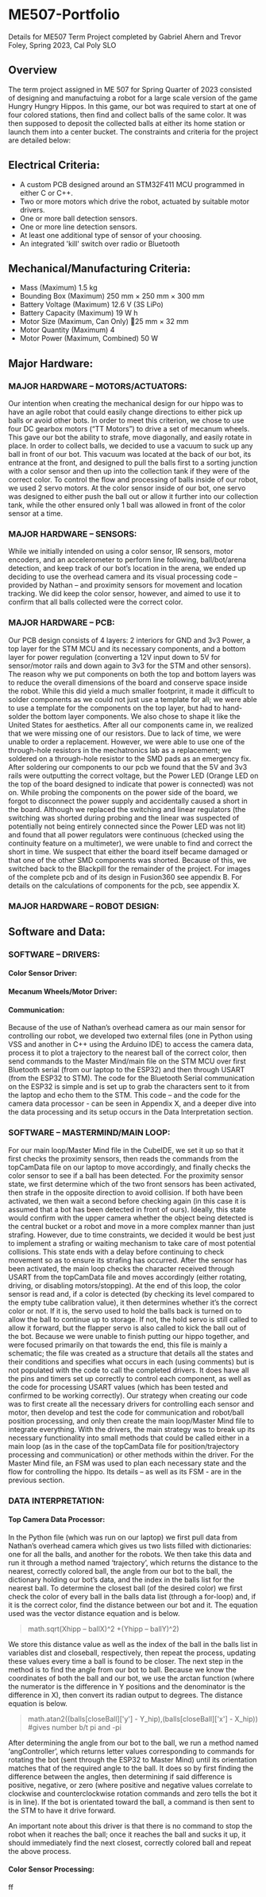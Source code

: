 # ME507-Portfolio
Details for ME507 Term Project completed by Gabriel Ahern and Trevor Foley, Spring 2023, Cal Poly SLO

## Overview
The term project assigned in ME 507 for Spring Quarter of 2023 consisted of designing and manufactuing a robot for a large scale version of the game Hungry Hungry Hippos. In this game, our bot was required to start at one of four colored stations, then find and collect balls of the same color.
It was then supposed to deposit the collected balls at either its home station or launch them into a center bucket. The constraints and criteria for the project are detailed below:


## Electrical Criteria:
- A custom PCB designed around an STM32F411 MCU programmed in either C or C++.
- Two or more motors which drive the robot, actuated by suitable motor drivers.
- One or more ball detection sensors.
- One or more line detection sensors.
- At least one additional type of sensor of your choosing.
- An integrated 'kill' switch over radio or Bluetooth

## Mechanical/Manufacturing Criteria:
- Mass (Maximum) 1.5 kg
- Bounding Box (Maximum) 250 mm × 250 mm × 300 mm
- Battery Voltage (Maximum) 12.6 V (3S LiPo)
- Battery Capacity (Maximum) 19 W h
- Motor Size (Maximum, Can Only) 25 mm × 32 mm
- Motor Quantity (Maximum) 4
- Motor Power (Maximum, Combined) 50 W

## Major Hardware:
### MAJOR HARDWARE – MOTORS/ACTUATORS:
Our intention when creating the mechanical design for our hippo was to have an agile robot that could easily change directions to either pick up balls or avoid other bots. In order to meet this criterion, we chose to use four DC gearbox motors (“TT Motors”) to drive a set of mecanum wheels. This gave our bot the ability to strafe, move diagonally, and easily rotate in place.
In order to collect balls, we decided to use a vacuum to suck up any ball in front of our bot. This vacuum was located at the back of our bot, its entrance at the front, and designed to pull the balls first to a sorting junction with a color sensor and then up into the collection tank if they were of the correct color.
To control the flow and processing of balls inside of our robot, we used 2 servo motors. At the color sensor inside of our bot, one servo was designed to either push the ball out or allow it further into our collection tank, while the other ensured only 1 ball was allowed in front of the color sensor at a time.
### MAJOR HARDWARE – SENSORS:
While we initially intended on using a color sensor, IR sensors, motor encoders, and an accelerometer to perform line following, ball/bot/arena detection, and keep track of our bot’s location in the arena, we ended up deciding to use the overhead camera and its visual processing code – provided by Nathan – and proximity sensors for movement and location tracking. We did keep the color sensor, however, and aimed to use it to confirm that all balls collected were the correct color.
### MAJOR HARDWARE – PCB:
Our PCB design consists of 4 layers: 2 interiors for GND and 3v3 Power, a top layer for the STM MCU and its necessary components, and a bottom layer for power regulation (converting a 12V input down to 5V for sensor/motor rails and down again to 3v3 for the STM and other sensors). The reason why we put components on both the top and bottom layers was to reduce the overall dimensions of the board and conserve space inside the robot. While this did yield a much smaller footprint, it made it difficult to solder components as we could not just use a template for all; we were able to use a template for the components on the top layer, but had to hand-solder the bottom layer components. We also chose to shape it like the United States for aesthetics.
After all our components came in, we realized that we were missing one of our resistors. Due to lack of time, we were unable to order a replacement. However, we were able to use one of the through-hole resistors in the mechatronics lab as a replacement; we soldered on a through-hole resistor to the SMD pads as an emergency fix. 
After soldering our components to our pcb we found that the 5V and 3v3 rails were outputting the correct voltage, but the Power LED (Orange LED on the top of the board designed to indicate that power is connected) was not on. While probing the components on the power side of the board, we forgot to disconnect the power supply and accidentally caused a short in the board. Although we replaced the switching and linear regulators (the switching was shorted during probing and the linear was suspected of potentially not being entirely connected since the Power LED was not lit) and found that all power regulators were continuous (checked using the continuity feature on a multimeter), we were unable to find and correct the short in time. We suspect that either the board itself became damaged or that one of the other SMD components was shorted. Because of this, we switched back to the Blackpill for the remainder of the project. For images of the complete pcb and of its design in Fusion360 see appendix B. For details on the calculations of components for the pcb, see appendix X.
### MAJOR HARDWARE – ROBOT DESIGN:

## Software and Data:
### SOFTWARE – DRIVERS:
#### Color Sensor Driver:

#### Mecanum Wheels/Motor Driver:

#### Communication:
Because of the use of Nathan’s overhead camera as our main sensor for controlling our robot, we developed two external files (one in Python using VSS and another in C++ using the Arduino IDE) to access the camera data, process it to plot a trajectory to the nearest ball of the correct color, then send commands to the Master Mind/main file on the STM MCU over first Bluetooth serial (from our laptop to the ESP32) and then through USART (from the ESP32 to STM). The code for the Bluetooth Serial communication on the ESP32 is simple and is set up to grab the characters sent to it from the laptop and echo them to the STM. This code – and the code for the camera data processor - can be seen in Appendix X, and a deeper dive into the data processing and its setup occurs in the Data Interpretation section.

### SOFTWARE – MASTERMIND/MAIN LOOP:
 For our main loop/Master Mind file in the CubeIDE, we set it up so that it first checks the proximity sensors, then reads the commands from the topCamData file on our laptop to move accordingly, and finally checks the color sensor to see if a ball has been detected. 
For the proximity sensor state, we first determine which of the two front sensors has been activated, then strafe in the opposite direction to avoid collision. If both have been activated, we then wait a second before checking again (in this case it is assumed that a bot has been detected in front of ours). Ideally, this state would confirm with the upper camera whether the object being detected is the central bucket or a robot and move in a more complex manner than just strafing. However, due to time constraints, we decided it would be best just to implement a strafing or waiting mechanism to take care of most potential collisions. This state ends with a delay before continuing to check movement so as to ensure its strafing has occurred.
After the sensor has been activated, the main loop checks the character received through USART from the topCamData file and moves accordingly (either rotating, driving, or disabling motors/stopping).
At the end of this loop, the color sensor is read and, if a color is detected (by checking its level compared to the empty tube calibration value), it then determines whether it’s the correct color or not. If it is, the servo used to hold the balls back is turned on to allow the ball to continue up to storage. If not, the hold servo is still called to allow it forward, but the flapper servo is also called to kick the ball out of the bot.
Because we were unable to finish putting our hippo together, and were focused primarily on that towards the end, this file is mainly a schematic; the file was created as a structure that details all the states and their conditions and specifies what occurs in each (using comments) but is not populated with the code to call the completed drivers. It does have all the pins and timers set up correctly to control each component, as well as the code for processing USART values (which has been tested and confirmed to be working correctly).
Our strategy when creating our code was to first create all the necessary drivers for controlling each sensor and motor, then develop and test the code for communication and robot/ball position processing, and only then create the main loop/Master Mind file to integrate everything. 
With the drivers, the main strategy was to break up its necessary functionality into small methods that could be called either in a main loop (as in the case of the topCamData file for position/trajectory processing and communication) or other methods within the driver.
For the Master Mind file, an FSM was used to plan each necessary state and the flow for controlling the hippo. Its details – as well as its FSM - are in the previous section.

### DATA INTERPRETATION:
#### Top Camera Data Processor:

In the Python file (which was run on our laptop) we first pull data from Nathan’s overhead camera which gives us two lists filled with dictionaries: one for all the balls, and another for the robots. We then take this data and run it through a method named ‘trajectory’, which returns the distance to the nearest, correctly colored ball, the angle from our bot to the ball, the dictionary holding our bot’s data, and the index in the balls list for the nearest ball. To determine the closest ball (of the desired color) we first check the color of every ball in the balls data list (through a for-loop) and, if it is the correct color, find the distance between our bot and it. The equation used was the vector distance equation and is below.

> math.sqrt(Xhipp – ballX)^2 +(Yhipp – ballY)^2)

We store this distance value as well as the index of the ball in the balls list in variables dist and closeball, respectively, then repeat the process, updating these values every time a ball is found to be closer.
The next step in the method is to find the angle from our bot to ball. Because we know the coordinates of both the ball and our bot, we use the arctan function (where the numerator is the difference in Y positions and the denominator is the difference in X), then convert its radian output to degrees. The distance equation is below.

> math.atan2((balls[closeBall]['y'] - Y_hip),(balls[closeBall]['x'] - X_hip)) #gives number b/t pi and -pi

After determining the angle from our bot to the ball, we run a method named ‘angController’, which returns letter values corresponding to commands for rotating the bot (sent through the ESP32 to Master Mind) until its orientation matches that of the required angle to the ball. It does so by first finding the difference between the angles, then determining if said difference is positive, negative, or zero (where positive and negative values correlate to clockwise and counterclockwise rotation commands and zero tells the bot it is in line). If the bot is orientated toward the ball, a command is then sent to the STM to have it drive forward.

An important note about this driver is that there is no command to stop the robot when it reaches the ball; once it reaches the ball and sucks it up, it should immediately find the next closest, correctly colored ball and repeat the above process.

#### Color Sensor Processing:
ff
